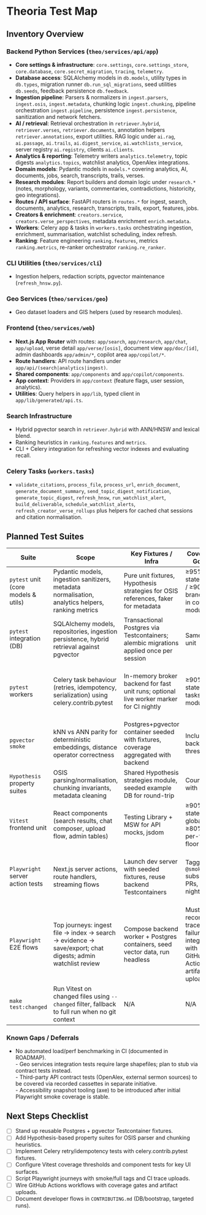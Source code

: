 # Theoria Test Map

## Inventory Overview

### Backend Python Services (`theo/services/api/app`)
- **Core settings & infrastructure**: `core.settings`, `core.settings_store`, `core.database`, `core.secret_migration`, `tracing`, `telemetry`.
- **Database access**: SQLAlchemy models in `db.models`, utility types in `db.types`, migration runner `db.run_sql_migrations`, seed utilities `db.seeds`, feedback persistence `db.feedback`.
- **Ingestion pipeline**: Parsers & normalizers in `ingest.parsers`, `ingest.osis`, `ingest.metadata`, chunking logic `ingest.chunking`, pipeline orchestration `ingest.pipeline`, persistence `ingest.persistence`, sanitization and network fetchers.
- **AI / retrieval**: Retrieval orchestration in `retriever.hybrid`, `retriever.verses`, `retriever.documents`, annotation helpers `retriever.annotations`, export utilities. RAG logic under `ai.rag`, `ai.passage`, `ai.trails`, `ai.digest_service`, `ai.watchlists_service`, server registry `ai.registry`, clients `ai.clients`.
- **Analytics & reporting**: Telemetry writers `analytics.telemetry`, topic digests `analytics.topics`, watchlist analytics, OpenAlex integrations.
- **Domain models**: Pydantic models in `models.*` covering analytics, AI, documents, jobs, search, transcripts, trails, verses.
- **Research modules**: Report builders and domain logic under `research.*` (notes, morphology, variants, commentaries, contradictions, historicity, geo integrations).
- **Routes / API surface**: FastAPI routers in `routes.*` for ingest, search, documents, analytics, research, transcripts, trails, export, features, jobs.
- **Creators & enrichment**: `creators.service`, `creators.verse_perspectives`, metadata enrichment `enrich.metadata`.
- **Workers**: Celery app & tasks in `workers.tasks` orchestrating ingestion, enrichment, summarisation, watchlist scheduling, index refresh.
- **Ranking**: Feature engineering `ranking.features`, metrics `ranking.metrics`, re-ranker orchestrator `ranking.re_ranker`.

### CLI Utilities (`theo/services/cli`)
- Ingestion helpers, redaction scripts, pgvector maintenance (`refresh_hnsw.py`).

### Geo Services (`theo/services/geo`)
- Geo dataset loaders and GIS helpers (used by research modules).

### Frontend (`theo/services/web`)
- **Next.js App Router** with routes: `app/search`, `app/research`, `app/chat`, `app/upload`, verse detail `app/verse/[osis]`, document view `app/doc/[id]`, admin dashboards `app/admin/*`, copilot area `app/copilot/*`.
- **Route handlers**: API route handlers under `app/api/(search|analytics|ingest)`.
- **Shared components**: `app/components` and `app/copilot/components`.
- **App context**: Providers in `app/context` (feature flags, user session, analytics).
- **Utilities**: Query helpers in `app/lib`, typed client in `app/lib/generated/api.ts`.

### Search Infrastructure
- Hybrid pgvector search in `retriever.hybrid` with ANN/HNSW and lexical blend.
- Ranking heuristics in `ranking.features` and `metrics`.
- CLI + Celery integration for refreshing vector indexes and evaluating recall.

### Celery Tasks (`workers.tasks`)
- `validate_citations`, `process_file`, `process_url`, `enrich_document`, `generate_document_summary`, `send_topic_digest_notification`, `generate_topic_digest`, `refresh_hnsw`, `run_watchlist_alert`, `build_deliverable`, `schedule_watchlist_alerts`, `refresh_creator_verse_rollups` plus helpers for cached chat sessions and citation normalisation.

## Planned Test Suites

| Suite | Scope | Key Fixtures / Infra | Coverage Goals | Notes & Deferrals |
| --- | --- | --- | --- | --- |
| `pytest` unit (core models & utils) | Pydantic models, ingestion sanitizers, metadata normalisation, analytics helpers, ranking metrics | Pure unit fixtures, Hypothesis strategies for OSIS references, faker for metadata | ≥95% statements / ≥90% branches in covered modules | Defer slow integrations (OpenAlex HTTP) – will mock client boundary |
| `pytest` integration (DB) | SQLAlchemy models, repositories, ingestion persistence, hybrid retrieval against pgvector | Transactional Postgres via Testcontainers; alembic migrations applied once per session | Same as unit | Full-text search weight tuning out of scope for initial pass |
| `pytest` workers | Celery task behaviour (retries, idempotency, serialization) using celery.contrib.pytest | In-memory broker backend for fast unit runs; optional live worker marker for CI nightly | ≥90% statements tasks module | Live worker test to assert beat schedule wiring deferred pending CI resource allocation |
| `pgvector smoke` | kNN vs ANN parity for deterministic embeddings, distance operator correctness | Postgres+pgvector container seeded with fixtures, coverage aggregated with backend | Included in backend thresholds | Performance benchmark to remain as non-gating metric due to CI time |
| `Hypothesis` property suites | OSIS parsing/normalisation, chunking invariants, metadata cleaning | Shared Hypothesis strategies module, seeded example DB for round-trip | Counted with pytest | Additional DSL for TEI parsing deferred |
| `Vitest` frontend unit | React components (search results, chat composer, upload flow, admin tables) | Testing Library + MSW for API mocks, jsdom | ≥90% statements global, ≥80% per-file floor | Visual regressions deferred to Playwright visual diff follow-up |
| `Playwright` server action tests | Next.js server actions, route handlers, streaming flows | Launch dev server with seeded fixtures, reuse backend Testcontainers | Tagged `@smoke` subset for PRs, `@full` nightly | Authentication SSO handshake simulated via test-only token exchange |
| `Playwright` E2E flows | Top journeys: ingest file → index → search → evidence → save/export; chat digests; admin watchlist review | Compose backend worker + Postgres containers, seed vector data, run headless | Must record traces on failure, integrate with GitHub Actions artifact upload | Additional locale/RTL coverage deferred |
| `make test:changed` | Run Vitest on changed files using `--changed` filter, fallback to full run when no git context | N/A | N/A | Implementation tied to Nx caching deferred |

### Known Gaps / Deferrals
- No automated load/perf benchmarking in CI (documented in ROADMAP).<br>- Geo services integration tests require large shapefiles; plan to stub via contract tests instead.<br>- Third-party API contract tests (OpenAlex, external sermon sources) to be covered via recorded cassettes in separate initiative.<br>- Accessibility snapshot tooling (axe) to be introduced after initial Playwright smoke coverage is stable.

## Next Steps Checklist
- [ ] Stand up reusable Postgres + pgvector Testcontainer fixtures.
- [ ] Add Hypothesis-based property suites for OSIS parser and chunking heuristics.
- [ ] Implement Celery retry/idempotency tests with celery.contrib.pytest fixtures.
- [ ] Configure Vitest coverage thresholds and component tests for key UI surfaces.
- [ ] Script Playwright journeys with smoke/full tags and CI trace uploads.
- [ ] Wire GitHub Actions workflows with coverage gates and artifact uploads.
- [ ] Document developer flows in `CONTRIBUTING.md` (DB/bootstrap, targeted runs).
